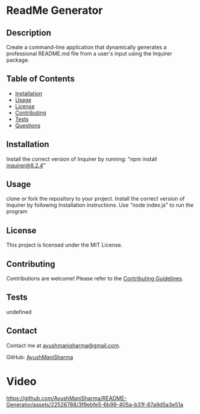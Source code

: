 
# ReadMe Generator

## Description

Create a command-line application that dynamically generates a professional README.md file from a user's input using the Inquirer package.

## Table of Contents

- [Installation](#installation)
- [Usage](#usage)
- [License](#license)
- [Contributing](#contributing)
- [Tests](#tests)
- [Questions](#questions)

## Installation

Install the correct version of Inquirer by running: "npm install inquirer@8.2.4"

## Usage

clone or fork the repository to your project. Install the correct version of Inquirer by following Installation instructions. Use "node index.js" to run the program        

## License

This project is licensed under the MIT License.

## Contributing

Contributions are welcome! Please refer to the [Contributing Guidelines](CONTRIBUTING.md).

## Tests

undefined

## Contact

Contact me at ayushmanisharma@gmail.com.

GitHub: [AyushManiSharma](https://github.com/AyushManiSharma)

# Video


https://github.com/AyushManiSharma/README-Generator/assets/22526788/3f9ebfe5-6b99-405a-b31f-87a9d5a3e51a

